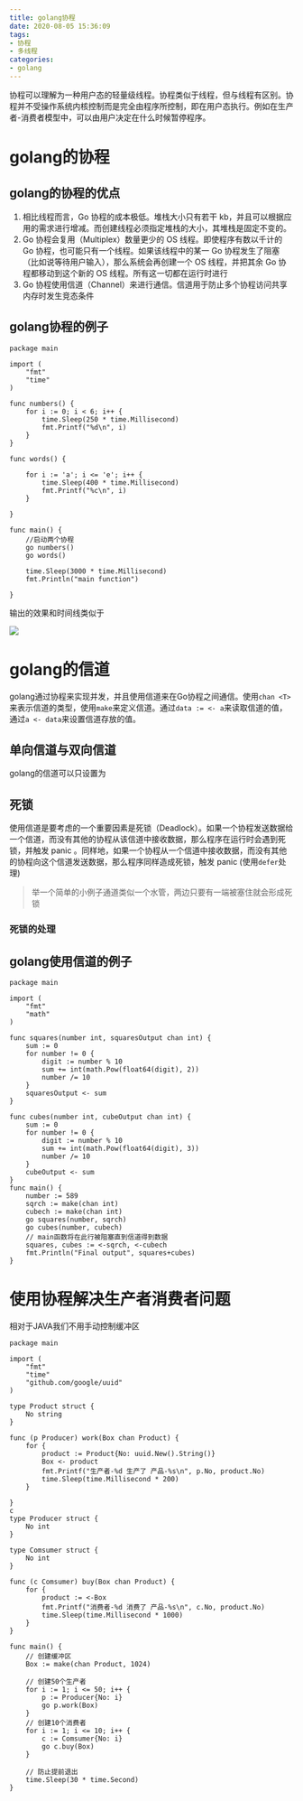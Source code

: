 ```yaml
---
title: golang协程
date: 2020-08-05 15:36:09
tags:
- 协程
- 多线程
categories:
- golang
---
```


协程可以理解为一种用户态的轻量级线程。协程类似于线程，但与线程有区别。协程并不受操作系统内核控制而是完全由程序所控制，即在用户态执行。例如在生产者-消费者模型中，可以由用户决定在什么时候暂停程序。

# golang的协程

## golang的协程的优点

1. 相比线程而言，Go 协程的成本极低。堆栈大小只有若干 kb，并且可以根据应用的需求进行增减。而创建线程必须指定堆栈的大小，其堆栈是固定不变的。
2. Go 协程会复用（Multiplex）数量更少的 OS 线程。即使程序有数以千计的 Go 协程，也可能只有一个线程。如果该线程中的某一 Go 协程发生了阻塞（比如说等待用户输入），那么系统会再创建一个 OS 线程，并把其余 Go 协程都移动到这个新的 OS 线程。所有这一切都在运行时进行
3. Go 协程使用信道（Channel）来进行通信。信道用于防止多个协程访问共享内存时发生竞态条件

<!-- more -->

## golang协程的例子

```golang
package main

import (
	"fmt"
	"time"
)

func numbers() {
	for i := 0; i < 6; i++ {
		time.Sleep(250 * time.Millisecond)
		fmt.Printf("%d\n", i)
	}
}

func words() {

	for i := 'a'; i <= 'e'; i++ {
		time.Sleep(400 * time.Millisecond)
		fmt.Printf("%c\n", i)
	}
	
}

func main() {
    //启动两个协程
	go numbers()
	go words()

	time.Sleep(3000 * time.Millisecond)
	fmt.Println("main function")

}
```

输出的效果和时间线类似于

![](Goroutines-explained.png)

# golang的信道

golang通过协程来实现并发，并且使用信道来在Go协程之间通信。使用`chan <T>`来表示信道的类型，使用`make`来定义信道。通过`data := <- a`来读取信道的值，通过`a <- data`来设置信道存放的值。

## 单向信道与双向信道

golang的信道可以只设置为

## 死锁
使用信道是要考虑的一个重要因素是死锁（Deadlock）。如果一个协程发送数据给一个信道，而没有其他的协程从该信道中接收数据，那么程序在运行时会遇到死锁，并触发 panic 。同样地，如果一个协程从一个信道中接收数据，而没有其他的协程向这个信道发送数据，那么程序同样造成死锁，触发 panic (使用`defer`处理)

>举一个简单的小例子通道类似一个水管，两边只要有一端被塞住就会形成死锁

### 死锁的处理


## golang使用信道的例子

```golang
package main

import (
	"fmt"
	"math"
)

func squares(number int, squaresOutput chan int) {
	sum := 0
	for number != 0 {
		digit := number % 10
		sum += int(math.Pow(float64(digit), 2))
		number /= 10
	}
	squaresOutput <- sum
}

func cubes(number int, cubeOutput chan int) {
	sum := 0
	for number != 0 {
		digit := number % 10
		sum += int(math.Pow(float64(digit), 3))
		number /= 10
	}
	cubeOutput <- sum
}
func main() {
	number := 589
	sqrch := make(chan int)
	cubech := make(chan int)
	go squares(number, sqrch)
	go cubes(number, cubech)
	// main函数将在此行被阻塞直到信道得到数据
	squares, cubes := <-sqrch, <-cubech
	fmt.Println("Final output", squares+cubes)
}
```



# 使用协程解决生产者消费者问题

相对于JAVA我们不用手动控制缓冲区

```golang
package main

import (
	"fmt"
	"time"
	"github.com/google/uuid"
)

type Product struct {
	No string
}

func (p Producer) work(Box chan Product) {
	for {
		product := Product{No: uuid.New().String()}
		Box <- product
		fmt.Printf("生产者-%d 生产了 产品-%s\n", p.No, product.No)
		time.Sleep(time.Millisecond * 200)
	}

}
c
type Producer struct {
	No int
}

type Comsumer struct {
	No int
}

func (c Comsumer) buy(Box chan Product) {
	for {
		product := <-Box
		fmt.Printf("消费者-%d 消费了 产品-%s\n", c.No, product.No)
		time.Sleep(time.Millisecond * 1000)
	}
}

func main() {
	// 创建缓冲区
	Box := make(chan Product, 1024)

	// 创建50个生产者
	for i := 1; i <= 50; i++ {
		p := Producer{No: i}
		go p.work(Box)
	}
	// 创建10个消费者
	for i := 1; i <= 10; i++ {
		c := Comsumer{No: i}
		go c.buy(Box)
	}

	// 防止提前退出
	time.Sleep(30 * time.Second)
}

```
